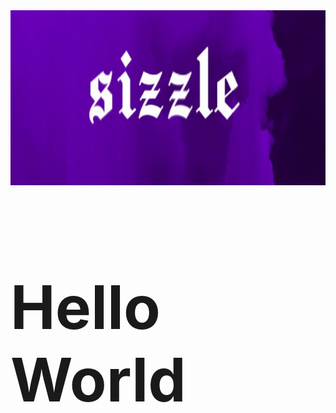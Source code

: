 <img src="https://github.com/Sizzle-Z/Sizzle-Z/raw/main/standard.png?raw=true" width="1000" height="280">


 <h1 style="font-size:10vw">Hello World</h1> 
